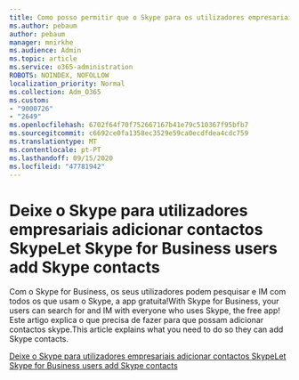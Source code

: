 ```yaml
---
title: Como posso permitir que o Skype para os utilizadores empresariais se comuniquem com os utilizadores do Skype
ms.author: pebaum
author: pebaum
manager: mnirkhe
ms.audience: Admin
ms.topic: article
ms.service: o365-administration
ROBOTS: NOINDEX, NOFOLLOW
localization_priority: Normal
ms.collection: Adm_O365
ms.custom:
- "9000726"
- "2649"
ms.openlocfilehash: 6702f64f70f752667167b41e79c510367f95bfb7
ms.sourcegitcommit: c6692ce0fa1358ec3529e59ca0ecdfdea4cdc759
ms.translationtype: MT
ms.contentlocale: pt-PT
ms.lasthandoff: 09/15/2020
ms.locfileid: "47781942"
---
```

# <a name="let-skype-for-business-users-add-skype-contacts"></a><span data-ttu-id="861c3-102">Deixe o Skype para utilizadores empresariais adicionar contactos Skype</span><span class="sxs-lookup"><span data-stu-id="861c3-102">Let Skype for Business users add Skype contacts</span></span>

<span data-ttu-id="861c3-103">Com o Skype for Business, os seus utilizadores podem pesquisar e IM com todos os que usam o Skype, a app gratuita!</span><span class="sxs-lookup"><span data-stu-id="861c3-103">With Skype for Business, your users can search for and IM with everyone who uses Skype, the free app!</span></span> <span data-ttu-id="861c3-104">Este artigo explica o que precisa de fazer para que possam adicionar contactos skype.</span><span class="sxs-lookup"><span data-stu-id="861c3-104">This article explains what you need to do so they can add Skype contacts.</span></span>

[<span data-ttu-id="861c3-105">Deixe o Skype para utilizadores empresariais adicionar contactos Skype</span><span class="sxs-lookup"><span data-stu-id="861c3-105">Let Skype for Business users add Skype contacts</span></span>](https://docs.microsoft.com/skypeforbusiness/set-up-skype-for-business-online/let-skype-for-business-users-add-skype-contacts)